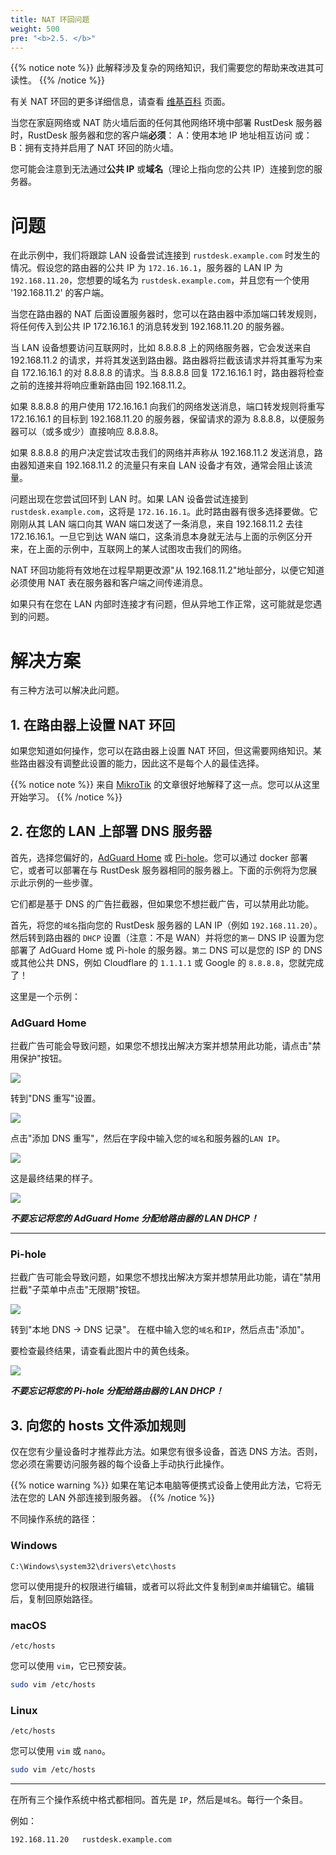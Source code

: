```yaml
---
title: NAT 环回问题
weight: 500
pre: "<b>2.5. </b>"
---
```


{{% notice note %}}
此解释涉及复杂的网络知识，我们需要您的帮助来改进其可读性。
{{% /notice %}}

有关 NAT 环回的更多详细信息，请查看 [维基百科](https://en.m.wikipedia.org/wiki/Network_address_translation#NAT_hairpinning) 页面。

当您在家庭网络或 NAT 防火墙后面的任何其他网络环境中部署 RustDesk 服务器时，RustDesk 服务器和您的客户端**必须**：
A：使用本地 IP 地址相互访问 或：
B：拥有支持并启用了 NAT 环回的防火墙。

您可能会注意到无法通过**公共 IP** 或**域名**（理论上指向您的公共 IP）连接到您的服务器。

# 问题
在此示例中，我们将跟踪 LAN 设备尝试连接到 `rustdesk.example.com` 时发生的情况。假设您的路由器的公共 IP 为 `172.16.16.1`，服务器的 LAN IP 为 `192.168.11.20`，您想要的域名为 `rustdesk.example.com`，并且您有一个使用 '192.168.11.2' 的客户端。

当您在路由器的 NAT 后面设置服务器时，您可以在路由器中添加端口转发规则，将任何传入到公共 IP 172.16.16.1 的消息转发到 192.168.11.20 的服务器。

当 LAN 设备想要访问互联网时，比如 8.8.8.8 上的网络服务器，它会发送来自 192.168.11.2 的请求，并将其发送到路由器。路由器将拦截该请求并将其重写为来自 172.16.16.1 的对 8.8.8.8 的请求。当 8.8.8.8 回复 172.16.16.1 时，路由器将检查之前的连接并将响应重新路由回 192.168.11.2。

如果 8.8.8.8 的用户使用 172.16.16.1 向我们的网络发送消息，端口转发规则将重写 172.16.16.1 的目标到 192.168.11.20 的服务器，保留请求的源为 8.8.8.8，以便服务器可以（或多或少）直接响应 8.8.8.8。

如果 8.8.8.8 的用户决定尝试攻击我们的网络并声称从 192.168.11.2 发送消息，路由器知道来自 192.168.11.2 的流量只有来自 LAN 设备才有效，通常会阻止该流量。

问题出现在您尝试回环到 LAN 时。如果 LAN 设备尝试连接到 `rustdesk.example.com`，这将是 `172.16.16.1`。此时路由器有很多选择要做。它刚刚从其 LAN 端口向其 WAN 端口发送了一条消息，来自 192.168.11.2 去往 172.16.16.1。一旦它到达 WAN 端口，这条消息本身就无法与上面的示例区分开来，在上面的示例中，互联网上的某人试图攻击我们的网络。

NAT 环回功能将有效地在过程早期更改源"从 192.168.11.2"地址部分，以便它知道必须使用 NAT 表在服务器和客户端之间传递消息。

如果只有在您在 LAN 内部时连接才有问题，但从异地工作正常，这可能就是您遇到的问题。

# 解决方案
有三种方法可以解决此问题。

## 1. 在路由器上设置 NAT 环回
如果您知道如何操作，您可以在路由器上设置 NAT 环回，但这需要网络知识。某些路由器没有调整此设置的能力，因此这不是每个人的最佳选择。

{{% notice note %}}
来自 [MikroTik](https://help.mikrotik.com/docs/display/ROS/NAT#NAT-HairpinNAT) 的文章很好地解释了这一点。您可以从这里开始学习。
{{% /notice %}}

## 2. 在您的 LAN 上部署 DNS 服务器
首先，选择您偏好的，[AdGuard Home](https://github.com/AdguardTeam/AdGuardHome/wiki/Docker) 或 [Pi-hole](https://github.com/pi-hole/docker-pi-hole)。您可以通过 docker 部署它，或者可以部署在与 RustDesk 服务器相同的服务器上。下面的示例将为您展示此示例的一些步骤。

它们都是基于 DNS 的广告拦截器，但如果您不想拦截广告，可以禁用此功能。

首先，将您的`域名`指向您的 RustDesk 服务器的 LAN IP（例如 `192.168.11.20`）。然后转到路由器的 `DHCP` 设置（注意：不是 WAN）并将您的`第一` DNS IP 设置为您部署了 AdGuard Home 或 Pi-hole 的服务器。`第二` DNS 可以是您的 ISP 的 DNS 或其他公共 DNS，例如 Cloudflare 的 `1.1.1.1` 或 Google 的 `8.8.8.8`，您就完成了！

这里是一个示例：
### AdGuard Home
拦截广告可能会导致问题，如果您不想找出解决方案并想禁用此功能，请点击"禁用保护"按钮。

![](images/adguard_home_disable_protection.png)
<br>

转到"DNS 重写"设置。

![](images/adguard_home_click_dns_rewrites.png)
<br>

点击"添加 DNS 重写"，然后在字段中输入您的`域名`和服务器的`LAN IP`。

![](images/adguard_home_dns_rewrite_dialog.png)

这是最终结果的样子。

![](images/adguard_home_dns_rewrite_final_result.png)

***不要忘记将您的 AdGuard Home 分配给路由器的 LAN DHCP！***
<hr>

### Pi-hole
拦截广告可能会导致问题，如果您不想找出解决方案并想禁用此功能，请在"禁用拦截"子菜单中点击"无限期"按钮。

![](images/pi_hole_disable_blocking.png)

转到"本地 DNS → DNS 记录"。
在框中输入您的`域名`和`IP`，然后点击"添加"。

要检查最终结果，请查看此图片中的黄色线条。

![](images/pi_hole_local_dns_dns_records.png)

***不要忘记将您的 Pi-hole 分配给路由器的 LAN DHCP！***

## 3. 向您的 hosts 文件添加规则
仅在您有少量设备时才推荐此方法。如果您有很多设备，首选 DNS 方法。否则，您必须在需要访问服务器的每个设备上手动执行此操作。

{{% notice warning %}}
如果在笔记本电脑等便携式设备上使用此方法，它将无法在您的 LAN 外部连接到服务器。
{{% /notice %}}

不同操作系统的路径：

### Windows
```text
C:\Windows\system32\drivers\etc\hosts
```
您可以使用提升的权限进行编辑，或者可以将此文件复制到`桌面`并编辑它。编辑后，复制回原始路径。

### macOS
```text
/etc/hosts
```
您可以使用 `vim`，它已预安装。
```sh
sudo vim /etc/hosts
```

### Linux
```text
/etc/hosts
```
您可以使用 `vim` 或 `nano`。
```sh
sudo vim /etc/hosts
```

<hr>

在所有三个操作系统中格式都相同。首先是 `IP`，然后是`域名`。每行一个条目。

例如：
```text
192.168.11.20   rustdesk.example.com
```